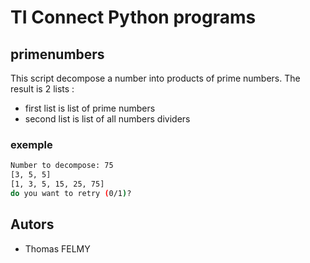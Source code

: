 # TI Connect Python programs

## primenumbers

This script decompose a number into products of prime numbers.
The result is 2 lists : 
* first list is list of prime numbers
* second list is list of all numbers dividers

### exemple

```bash
Number to decompose: 75
[3, 5, 5]
[1, 3, 5, 15, 25, 75]
do you want to retry (0/1)?
```

## Autors

* Thomas FELMY